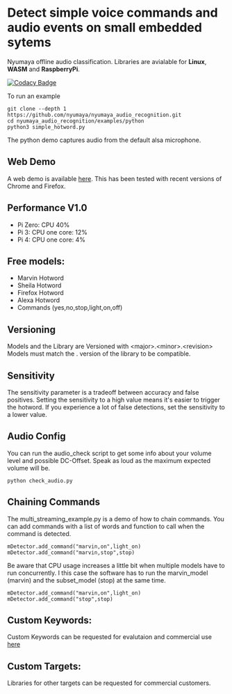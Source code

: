 # Detect simple voice commands and audio events on small embedded sytems
Nyumaya offline audio classification. Libraries are avialable for **Linux**, **WASM** and **RaspberryPi**.

[![Codacy Badge](https://app.codacy.com/project/badge/Grade/fa3ffbfff7fa4554acad93e044b24fdd)](https://www.codacy.com/gh/nyumaya/nyumaya_audio_recognition/dashboard?utm_source=github.com&amp;utm_medium=referral&amp;utm_content=nyumaya/nyumaya_audio_recognition&amp;utm_campaign=Badge_Grade)

To run an example

```
git clone --depth 1 https://github.com/nyumaya/nyumaya_audio_recognition.git
cd nyumaya_audio_recognition/examples/python
python3 simple_hotword.py
```

The python demo captures audio from the default alsa microphone.


## Web Demo

A web demo is available [here](https://nyumaya.com/demo/). 
This has been tested with recent versions of Chrome and Firefox.

## Performance V1.0

- Pi Zero: CPU 40%
- Pi 3: CPU one core: 12%
- Pi 4: CPU one core: 4%


## Free models:

- Marvin Hotword
- Sheila Hotword
- Firefox Hotword
- Alexa Hotword
- Commands (yes,no,stop,light,on,off)

## Versioning

Models and the Library are Versioned with \<major\>.\<minor\>.\<revision\>
Models must match the <major>.<minor> version of the library to be compatible.

## Sensitivity

The sensitivity parameter is a tradeoff between accuracy and false positives. Setting the sensitivity to a high value means it's easier to trigger the hotword. If you experience a lot of false detections, set the sensitivity to a lower value.


## Audio Config

You can run the audio_check script to get some info about your volume level and possible DC-Offset. Speak as loud as the maximum expected volume will be.
```
python check_audio.py
```

## Chaining Commands

The multi_streaming_example.py is a demo of how to chain commands.
You can add commands with a list of words and function to call when the command is detected.
```
mDetector.add_command("marvin,on",light_on)
mDetector.add_command("marvin,stop",stop)
```
Be aware that CPU usage increases a little bit when multiple models have to run concurrently. I this case the software has to run
the marvin_model (marvin) and the subset_model (stop) at the same time.
```
mDetector.add_command("marvin,on",light_on)
mDetector.add_command("stop",stop)
```

## Custom Keywords:

Custom Keywords can be requested for evalutaion and commercial use [here](https://nyumaya.com/requesting-custom-keywords/)

## Custom Targets:

Libraries for other targets can be requested for commercial customers.



